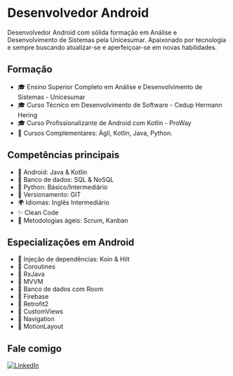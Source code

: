 # Desenvolvedor Android

Desenvolvedor Android com sólida formação em Análise e Desenvolvimento de Sistemas pela Unicesumar. Apaixonado por tecnologia e sempre buscando atualizar-se e aperfeiçoar-se em novas habilidades.

## Formação
- 🎓 Ensino Superior Completo em Análise e Desenvolvimento de Sistemas - Unicesumar
- 🎓 Curso Técnico em Desenvolvimento de Software - Cedup Hermann Hering
- 🎓 Curso Profissionalizante de Android com Kotlin - ProWay
- 🌟 Cursos Complementares: Ágil, Kotlin, Java, Python.

## Competências principais
- 📱 Android: Java & Kotlin
- 💾 Banco de dados: SQL & NoSQL
- 🐍 Python: Básico/Intermediário
- 🔧 Versionamento: GIT
- 🌍 Idiomas: Inglês Intermediário
- ✨ Clean Code
- 🚀 Metodologias ágeis: Scrum, Kanban

## Especializações em Android
- 🌟 Injeção de dependências: Koin & Hilt
- 🌟 Coroutines
- 🌟 RxJava
- 🌟 MVVM
- 🌟 Banco de dados com Room
- 🌟 Firebase
- 🌟 Retrofit2
- 🌟 CustomViews
- 🌟 Navigation
- 🌟 MotionLayout

## Fale comigo
[![LinkedIn](https://img.icons8.com/color/48/000000/linkedin.png)](https://www.linkedin.com/in/danillo-souza-dannyou/)
